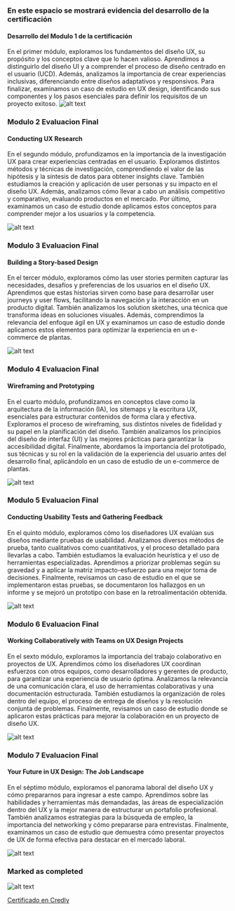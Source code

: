 ### En este espacio se mostrará evidencia del desarrollo de la certificación

#### Desarrollo del Modulo 1 de la certificación


En el primer módulo, exploramos los fundamentos del diseño UX, su propósito y los conceptos clave que lo hacen valioso. Aprendimos a distinguirlo del diseño UI y a comprender el proceso de diseño centrado en el usuario (UCD). Además, analizamos la importancia de crear experiencias inclusivas, diferenciando entre diseños adaptativos y responsivos. Para finalizar, examinamos un caso de estudio en UX design, identificando sus componentes y los pasos esenciales para definir los requisitos de un proyecto exitoso.
![alt text](C:\Users\user\Desktop\git%20Hup\img\Modulo1.png.jpeg)

### Modulo 2 Evaluacion Final
#### Conducting UX Research

En el segundo módulo, profundizamos en la importancia de la investigación UX para crear experiencias centradas en el usuario. Exploramos distintos métodos y técnicas de investigación, comprendiendo el valor de las hipótesis y la síntesis de datos para obtener insights clave. También estudiamos la creación y aplicación de user personas y su impacto en el diseño UX. Además, analizamos cómo llevar a cabo un análisis competitivo y comparativo, evaluando productos en el mercado. Por último, examinamos un caso de estudio donde aplicamos estos conceptos para comprender mejor a los usuarios y la competencia.

![alt text](C:\Users\user\Desktop\git%20Hup\img\Modulo2.png.jpeg)
### Modulo 3 Evaluacion Final
#### Building a Story-based Design

En el tercer módulo, exploramos cómo las user stories permiten capturar las necesidades, desafíos y preferencias de los usuarios en el diseño UX. Aprendimos que estas historias sirven como base para desarrollar user journeys y user flows, facilitando la navegación y la interacción en un producto digital. También analizamos los solution sketches, una técnica que transforma ideas en soluciones visuales. Además, comprendimos la relevancia del enfoque ágil en UX y examinamos un caso de estudio donde aplicamos estos elementos para optimizar la experiencia en un e-commerce de plantas.

![alt text](C:\Users\user\Desktop\git%20Hup\img\Modulo3.png.jpeg)
### Modulo 4 Evaluacion Final
#### Wireframing and Prototyping
En el cuarto módulo, profundizamos en conceptos clave como la arquitectura de la información (IA), los sitemaps y la escritura UX, esenciales para estructurar contenidos de forma clara y efectiva. Exploramos el proceso de wireframing, sus distintos niveles de fidelidad y su papel en la planificación del diseño. También analizamos los principios del diseño de interfaz (UI) y las mejores prácticas para garantizar la accesibilidad digital. Finalmente, abordamos la importancia del prototipado, sus técnicas y su rol en la validación de la experiencia del usuario antes del desarrollo final, aplicándolo en un caso de estudio de un e-commerce de plantas.

![alt text](C:\Users\user\Desktop\git%20Hup\img\Modulo4.png.jpeg)
### Modulo 5 Evaluacion Final
#### Conducting Usability Tests and Gathering Feedback

En el quinto módulo, exploramos cómo los diseñadores UX evalúan sus diseños mediante pruebas de usabilidad. Analizamos diversos métodos de prueba, tanto cualitativos como cuantitativos, y el proceso detallado para llevarlas a cabo. También estudiamos la evaluación heurística y el uso de herramientas especializadas. Aprendimos a priorizar problemas según su gravedad y a aplicar la matriz impacto-esfuerzo para una mejor toma de decisiones. Finalmente, revisamos un caso de estudio en el que se implementaron estas pruebas, se documentaron los hallazgos en un informe y se mejoró un prototipo con base en la retroalimentación obtenida.

![alt text](C:\Users\user\Desktop\git%20Hup\img\Modulo5.png.jpeg)

### Modulo 6 Evaluacion Final
#### Working Collaboratively with Teams on UX Design Projects

En el sexto módulo, exploramos la importancia del trabajo colaborativo en proyectos de UX. Aprendimos cómo los diseñadores UX coordinan esfuerzos con otros equipos, como desarrolladores y gerentes de producto, para garantizar una experiencia de usuario óptima. Analizamos la relevancia de una comunicación clara, el uso de herramientas colaborativas y una documentación estructurada. También estudiamos la organización de roles dentro del equipo, el proceso de entrega de diseños y la resolución conjunta de problemas. Finalmente, revisamos un caso de estudio donde se aplicaron estas prácticas para mejorar la colaboración en un proyecto de diseño UX.

![alt text](C:\Users\user\Desktop\git%20Hup\img\Modulo6.png.jpeg)
### Modulo 7 Evaluacion Final
#### Your Future in UX Design: The Job Landscape

En el séptimo módulo, exploramos el panorama laboral del diseño UX y cómo prepararnos para ingresar a este campo. Aprendimos sobre las habilidades y herramientas más demandadas, las áreas de especialización dentro del UX y la mejor manera de estructurar un portafolio profesional. También analizamos estrategias para la búsqueda de empleo, la importancia del networking y cómo prepararse para entrevistas. Finalmente, examinamos un caso de estudio que demuestra cómo presentar proyectos de UX de forma efectiva para destacar en el mercado laboral.

![alt text](C:\Users\user\Desktop\git%20Hup\img\Modulo7.png.jpeg)

### Marked as completed
![alt text](C:\Users\user\Desktop\git%20Hup\img\Completed.jpeg)

[Certificado en Credly](https://www.credly.com/badges/8cc099bd-c87f-4cca-bf52-09d7e0eab1eb/public_url)
